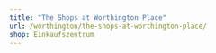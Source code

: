 ```yaml
---
title: "The Shops at Worthington Place"
url: /worthington/the-shops-at-worthington-place/
shop: Einkaufszentrum
---
```

